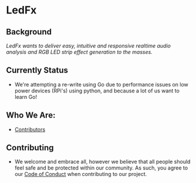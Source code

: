 # LedFx

## Background
_LedFx wants to deliver easy, intuitive and responsive realtime audio analysis and RGB LED strip effect generation to the masses._

## Currently Status
- We're attempting a re-write using Go due to performance issues on low power devices (RPi's) using python, and because a lot of us want to learn Go!

## Who We Are:
 - [Contributors](https://github.com/LedFx/LedFx/blob/master/AUTHORS.rst)

## Contributing

- We welcome and embrace all, however we believe that all people should feel safe and be protected within our community. As such, you agree to our [Code of Conduct](https://github.com/LedFx/LedFx/blob/master/CODE_OF_CONDUCT.md) when contributing to our project.
